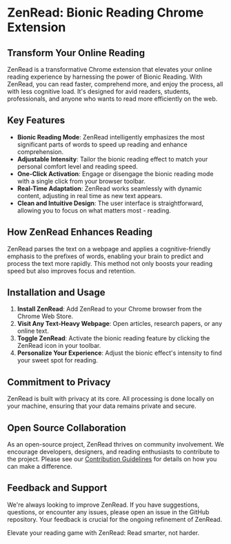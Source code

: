 # ZenRead: Bionic Reading Chrome Extension

## Transform Your Online Reading

ZenRead is a transformative Chrome extension that elevates your online reading experience by harnessing the power of Bionic Reading. With ZenRead, you can read faster, comprehend more, and enjoy the process, all with less cognitive load. It's designed for avid readers, students, professionals, and anyone who wants to read more efficiently on the web.

## Key Features

- **Bionic Reading Mode**: ZenRead intelligently emphasizes the most significant parts of words to speed up reading and enhance comprehension.
- **Adjustable Intensity**: Tailor the bionic reading effect to match your personal comfort level and reading speed.
- **One-Click Activation**: Engage or disengage the bionic reading mode with a single click from your browser toolbar.
- **Real-Time Adaptation**: ZenRead works seamlessly with dynamic content, adjusting in real time as new text appears.
- **Clean and Intuitive Design**: The user interface is straightforward, allowing you to focus on what matters most - reading.

## How ZenRead Enhances Reading

ZenRead parses the text on a webpage and applies a cognitive-friendly emphasis to the prefixes of words, enabling your brain to predict and process the text more rapidly. This method not only boosts your reading speed but also improves focus and retention.

## Installation and Usage

1. **Install ZenRead**: Add ZenRead to your Chrome browser from the Chrome Web Store.
2. **Visit Any Text-Heavy Webpage**: Open articles, research papers, or any online text.
3. **Toggle ZenRead**: Activate the bionic reading feature by clicking the ZenRead icon in your toolbar.
4. **Personalize Your Experience**: Adjust the bionic effect's intensity to find your sweet spot for reading.

## Commitment to Privacy

ZenRead is built with privacy at its core. All processing is done locally on your machine, ensuring that your data remains private and secure.

## Open Source Collaboration

As an open-source project, ZenRead thrives on community involvement. We encourage developers, designers, and reading enthusiasts to contribute to the project. Please see our [Contribution Guidelines](/CONTRIBUTING.md) for details on how you can make a difference.

## Feedback and Support

We're always looking to improve ZenRead. If you have suggestions, questions, or encounter any issues, please open an issue in the GitHub repository. Your feedback is crucial for the ongoing refinement of ZenRead.

Elevate your reading game with ZenRead: Read smarter, not harder.

